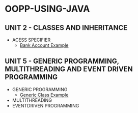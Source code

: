 # OOPP-USING-JAVA
## UNIT 2 - CLASSES AND INHERITANCE
- ACESS SPECIFIER
  - [Bank Account Example](Access-Specifiers/BankAccount.java)
## UNIT 5 - GENERIC PROGRAMMING, MULTITHREADING AND EVENT DRIVEN PROGRAMMING
- GENERIC PROGRAMMING
  - [Generic Class Example](UNIT-5/GenericClass-Example.java)
- MULTITHREADING
- EVENTDRIVEN PROGRAMMING
  
